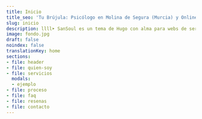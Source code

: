 ```yaml
---
title: Inicio
title_seo: 'Tu Brújula: Psicólogo en Molina de Segura (Murcia) y Online'
slug: inicio
description: llll➤ SanSoul es un tema de Hugo con alma para webs de servicios ✅ por lorensansol.
image: fondo.jpg
draft: false
noindex: false
translationKey: home
sections:
- file: header
- file: quien-soy
- file: servicios
  modals:
  - ejemplo
- file: proceso
- file: faq
- file: resenas
- file: contacto
---
```

